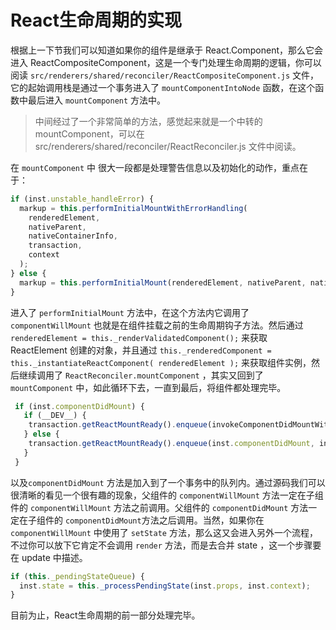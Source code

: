 # React生命周期的实现

根据上一下节我们可以知道如果你的组件是继承于 React.Component，那么它会进入 ReactCompositeComponent，这是一个专门处理生命周期的逻辑，你可以阅读 `src/renderers/shared/reconciler/ReactCompositeComponent.js` 文件，它的起始调用栈是通过一个事务进入了 `mountComponentIntoNode` 函数，在这个函数中最后进入 `mountComponent` 方法中。

> 中间经过了一个非常简单的方法，感觉起来就是一个中转的 mountComponent，可以在 src/renderers/shared/reconciler/ReactReconciler.js 文件中阅读。

在 `mountComponent` 中 很大一段都是处理警告信息以及初始化的动作，重点在于：

```JavaScript
if (inst.unstable_handleError) {
  markup = this.performInitialMountWithErrorHandling(
    renderedElement,
    nativeParent,
    nativeContainerInfo,
    transaction,
    context
  );
} else {
  markup = this.performInitialMount(renderedElement, nativeParent, nativeContainerInfo, transaction, context);
}
```

进入了 `performInitialMount` 方法中，在这个方法内它调用了 `componentWillMount` 也就是在组件挂载之前的生命周期钩子方法。然后通过 `renderedElement = this._renderValidatedComponent();` 来获取 ReactElement 创建的对象，并且通过 `this._renderedComponent = this._instantiateReactComponent(
      renderedElement
    );` 来获取组件实例，然后继续调用了 `ReactReconciler.mountComponent` ，其实又回到了 `mountComponent` 中，如此循环下去，一直到最后，将组件都处理完毕。

```JavaScript
 if (inst.componentDidMount) {
   if (__DEV__) {
    transaction.getReactMountReady().enqueue(invokeComponentDidMountWithTimer, this);
   } else {
    transaction.getReactMountReady().enqueue(inst.componentDidMount, inst);
   }
 }
```

以及`componentDidMount` 方法是加入到了一个事务中的队列内。通过源码我们可以很清晰的看见一个很有趣的现象，父组件的 `componentWillMount` 方法一定在子组件的 `componentWillMount` 方法之前调用。父组件的 `componentDidMount` 方法一定在子组件的 `componentDidMount`方法之后调用。当然，如果你在 `componentWillMount` 中使用了 `setState` 方法，那么这又会进入另外一个流程，不过你可以放下它肯定不会调用 `render` 方法，而是去合并 state ，这一个步骤要在 update 中描述。

```JavaScript
if (this._pendingStateQueue) {
  inst.state = this._processPendingState(inst.props, inst.context);
}
```

目前为止，React生命周期的前一部分处理完毕。